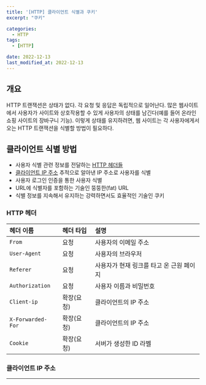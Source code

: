```yaml
---
title: '[HTTP] 클라이언트 식별과 쿠키'
excerpt: "쿠키"

categories:
  - HTTP
tags: 
  - [HTTP]

date: 2022-12-13
last_modified_at: 2022-12-13
---
```


## 개요
HTTP 트랜잭션은 상태가 없다. 각 요청 및 응답은 독립적으로 일어난다. 많은 웹사이트에서 사용자가 사이트와 상호작용할 수 있게 사용자의 상태를 남긴다(예를 들어 온라인 쇼핑 사이트의 장바구니 기능). 이렇게 상태를 유지하려면, 웹 사이트는 각 사용자에게서 오는 HTTP 트랜잭션을 식별할 방법이 필요하다.

## 클라이언트 식별 방법
- 사용자 식별 관련 정보를 전달하는 [HTTP 헤더들](#http-헤더)
- [클라이언트 IP 주소](#클라이언트-ip-주소) 추적으로 알아낸 IP 주소로 사용자를 식별
- 사용자 로그인 인증을 통한 사용자 식별
- URL에 식별자를 포함하는 기술인 뚱뚱한(fat) URL
- 식별 정보를 지속해서 유지하는 강력하면서도 효율적인 기술인 쿠키

### HTTP 헤더 
  
|헤더 이름|헤더 타입|설명|
|:-------------------|:--------------|:---|
|`From`|요청|사용자의 이메일 주소|
|`User-Agent`|요청|사용자의 브라우저|
|`Referer`|요청|사용자가 현재 링크를 타고 온 근원 페이지|
|`Authorization`|요청|사용자 이름과 비밀번호|
|`Client-ip`|확장(요청)|클라이언트의 IP 주소|
|`X-Forwarded-For`|확장(요청)|클라이언트의 IP 주소|
|`Cookie`|확장(요청)|서버가 생성한 ID 라벨|
  
### 클라이언트 IP 주소
---


